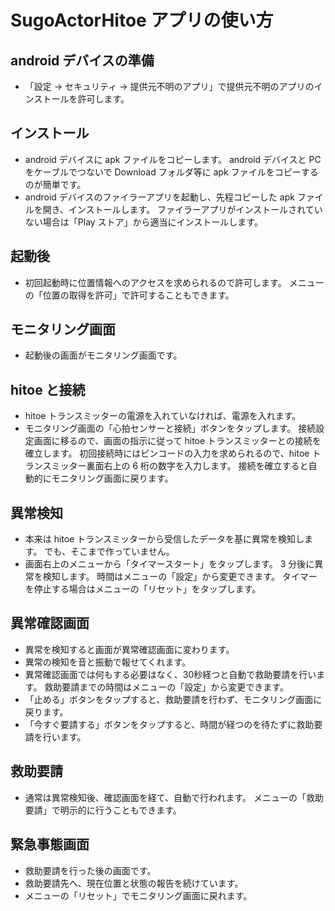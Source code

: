 # SugoActorHitoe アプリの使い方


## android デバイスの準備

* 「設定 -> セキュリティ -> 提供元不明のアプリ」で提供元不明のアプリのインストールを許可します。


## インストール

* android デバイスに apk ファイルをコピーします。
  android デバイスと PC をケーブルでつないで Download フォルダ等に apk ファイルをコピーするのが簡単です。
* android デバイスのファイラーアプリを起動し、先程コピーした apk ファイルを開き、インストールします。
  ファイラーアプリがインストールされていない場合は「Play ストア」から適当にインストールします。


## 起動後

* 初回起動時に位置情報へのアクセスを求められるので許可します。
  メニューの「位置の取得を許可」で許可することもできます。


## モニタリング画面

* 起動後の画面がモニタリング画面です。

## hitoe と接続

* hitoe トランスミッターの電源を入れていなければ、電源を入れます。
* モニタリング画面の「心拍センサーと接続」ボタンをタップします。
  接続設定画面に移るので、画面の指示に従って hitoe トランスミッターとの接続を確立します。
  初回接続時にはピンコードの入力を求められるので、hitoe トランスミッター裏面右上の 6 桁の数字を入力します。
  接続を確立すると自動的にモニタリング画面に戻ります。


## 異常検知

* 本来は hitoe トランスミッターから受信したデータを基に異常を検知します。
  でも、そこまで作っていません。
* 画面右上のメニューから「タイマースタート」をタップします。
  3 分後に異常を検知します。
  時間はメニューの「設定」から変更できます。
  タイマーを停止する場合はメニューの「リセット」をタップします。


## 異常確認画面

* 異常を検知すると画面が異常確認画面に変わります。
* 異常の検知を音と振動で報せてくれます。
* 異常確認画面では何もする必要はなく、30秒経つと自動で救助要請を行います。
  救助要請までの時間はメニューの「設定」から変更できます。  
* 「止める」ボタンをタップすると、救助要請を行わず、モニタリング画面に戻ります。
* 「今すぐ要請する」ボタンをタップすると、時間が経つのを待たずに救助要請を行います。


## 救助要請

* 通常は異常検知後、確認画面を経て、自動で行われます。
  メニューの「救助要請」で明示的に行うこともできます。


## 緊急事態画面

* 救助要請を行った後の画面です。
* 救助要請先へ、現在位置と状態の報告を続けています。
* メニューの「リセット」でモニタリング画面に戻れます。
